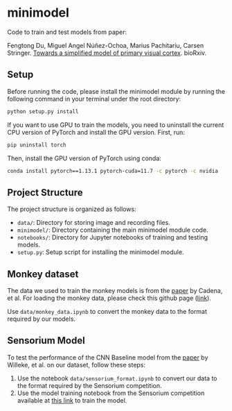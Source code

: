 # minimodel

Code to train and test models from paper:

Fengtong Du, Miguel Angel Núñez-Ochoa, Marius Pachitariu, Carsen Stringer. [Towards a simplified model of primary visual cortex](https://www.biorxiv.org/content/10.1101/2024.06.30.601394v1). bioRxiv.

## Setup

Before running the code, please install the minimodel module by running the following command in your terminal under the  root directory:

```sh
python setup.py install
```

If you want to use GPU to train the models, you need to uninstall the current CPU version of PyTorch and install the GPU version. First, run:
```sh
pip uninstall torch
```

Then, install the GPU version of PyTorch using conda:
```sh
conda install pytorch==1.13.1 pytorch-cuda=11.7 -c pytorch -c nvidia
```

## Project Structure

The project structure is organized as follows:

- `data/`: Directory for storing image and recording files.
- `minimodel/`: Directory containing the main minimodel module code.
- `notebooks/`: Directory for Jupyter notebooks of training and testing models.
- `setup.py`: Setup script for installing the minimodel module.

## Monkey dataset
The data we used to train the monkey models is from the [paper](https://journals.plos.org/ploscompbiol/article?id=10.1371/journal.pcbi.1006897) by Cadena, et al. For loading the monkey data, please check this github page ([link](https://github.com/sacadena/Cadena2019PlosCB)).

Use `data/monkey_data.ipynb` to convert the monkey data to the format required by our models.


## Sensorium Model

To test the performance of the CNN Baseline model from the [paper](https://arxiv.org/abs/2206.08666) by Willeke, et al. on our dataset, follow these steps:

1. Use the notebook `data/sensorium_format.ipynb` to convert our data to the format required by the Sensorium competition.
2. Use the model training notebook from the Sensorium competition available at [this link](https://github.com/sinzlab/sensorium/blob/main/notebooks/model_tutorial/1a_model_training_sensorium.ipynb) to train the model.




